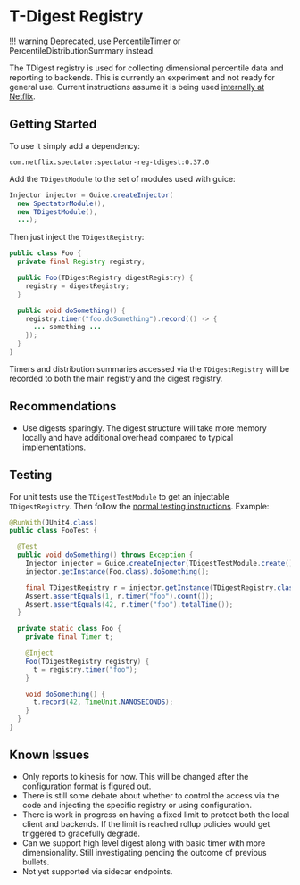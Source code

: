 # T-Digest Registry

!!! warning
    Deprecated, use PercentileTimer or PercentileDistributionSummary instead.

The TDigest registry is used for collecting dimensional percentile data and reporting to
backends. This is currently an experiment and not ready for general use. Current instructions
assume it is being used [internally at Netflix](Netflix-Integration).

## Getting Started

To use it simply add a dependency:

```
com.netflix.spectator:spectator-reg-tdigest:0.37.0
```

Add the `TDigestModule` to the set of modules used with guice:

```java
Injector injector = Guice.createInjector(
  new SpectatorModule(),
  new TDigestModule(),
  ...);
```

Then just inject the `TDigestRegistry`:

```java
public class Foo {
  private final Registry registry;

  public Foo(TDigestRegistry digestRegistry) {
    registry = digestRegistry;
  }

  public void doSomething() {
    registry.timer("foo.doSomething").record(() -> {
      ... something ...
    });
  }
}
```

Timers and distribution summaries accessed via the `TDigestRegistry` will be recorded to both
the main registry and the digest registry.

## Recommendations

* Use digests sparingly. The digest structure will take more memory locally and have additional
overhead compared to typical implementations. 

## Testing

For unit tests use the `TDigestTestModule` to get an injectable `TDigestRegistry`. Then follow
the [normal testing instructions](Testing). Example:

```java
@RunWith(JUnit4.class)
public class FooTest {

  @Test
  public void doSomething() throws Exception {
    Injector injector = Guice.createInjector(TDigestTestModule.create());
    injector.getInstance(Foo.class).doSomething();

    final TDigestRegistry r = injector.getInstance(TDigestRegistry.class);
    Assert.assertEquals(1, r.timer("foo").count());
    Assert.assertEquals(42, r.timer("foo").totalTime());
  }

  private static class Foo {
    private final Timer t;

    @Inject
    Foo(TDigestRegistry registry) {
      t = registry.timer("foo");
    }

    void doSomething() {
      t.record(42, TimeUnit.NANOSECONDS);
    }
  }
}
```

## Known Issues

* Only reports to kinesis for now. This will be changed after the configuration format is
  figured out.
* There is still some debate about whether to control the access via the code and injecting
  the specific registry or using configuration. 
* There is work in progress on having a fixed limit to protect both the local client and
  backends. If the limit is reached rollup policies would get triggered to gracefully degrade.
* Can we support high level digest along with basic timer with more dimensionality. Still
  investigating pending the outcome of previous bullets.
* Not yet supported via sidecar endpoints.

